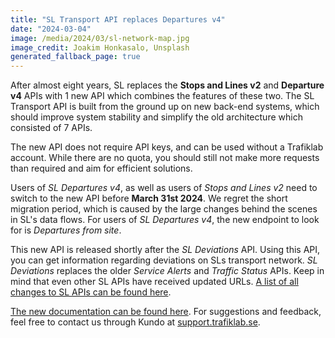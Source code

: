 ```yaml
---
title: "SL Transport API replaces Departures v4"
date: "2024-03-04"
image: /media/2024/03/sl-network-map.jpg
image_credit: Joakim Honkasalo, Unsplash
generated_fallback_page: true
---
```


After almost eight years, SL replaces the **Stops and Lines v2** and **Departure v4** APIs with 1 new API which combines the features of these two.
The SL Transport API is built from the ground up on new back-end systems, which should improve system stability and simplify the old architecture which
consisted
of 7 APIs.

<!--more--> 

The new API does not require API keys, and can be used without a Trafiklab account. While there are no quota, you should still not make more requests than
required and aim for efficient solutions.

Users of _SL Departures v4_, as well as users of _Stops and Lines v2_ need to switch to the new API before **March 31st 2024**. We regret the short migration
period, which is caused by the large changes behind the scenes in SL's data flows. For users of _SL Departures v4_, the new endpoint to look for is _Departures
from site_.

This new API is released shortly after the _SL Deviations_ API. Using this API, you can get information regarding deviations on SLs transport network. _SL
Deviations_ replaces the older _Service Alerts_ and _Traffic Status_ APIs. Keep
in mind that even other SL APIs have received updated URLs. [A list of all changes to SL APIs can be found here](/api/trafiklab-apis/sl/_index.md).

[The new documentation can be found here](/api/trafiklab-apis/sl/transport.md). For suggestions and feedback, feel free to contact us through Kundo
at [support.trafiklab.se](https://support.trafiklab.se).

